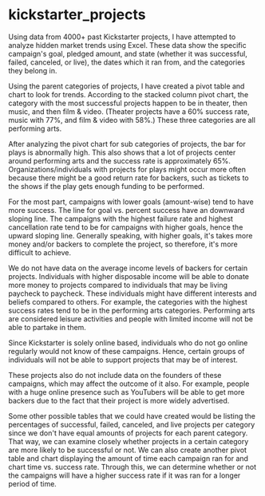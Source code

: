 # kickstarter_projects

Using data from 4000+ past Kickstarter projects, I have attempted to analyze hidden market trends using Excel. These data show the specific campaign's goal, pledged amount, and state (whether it was successful, failed, canceled, or live), the dates which it ran from, and the categories they belong in. 

Using the parent categories of projects, I have created a pivot table and chart to look for trends. According to the stacked column pivot chart, the category with the most successful projects happen to be in theater, then music, and then film & video. (Theater projects have a 60% success rate, music with 77%, and film & video with 58%.) These three categories are all performing arts. 

After analyzing the pivot chart for sub categories of projects, the bar for plays is abnormally high. This also shows that a lot of projects center around performing arts and the success rate is approximately 65%. Organizations/individuals with projects for plays might occur more often because there might be a good return rate for backers, such as tickets to the shows if the play gets enough funding to be performed. 

For the most part, campaigns with lower goals (amount-wise) tend to have more success. The line for goal vs. percent success have an downward sloping line. The campaigns with the highest failure rate and highest cancellation rate tend to be for campaigns with higher goals, hence the upward sloping line. Generally speaking, with higher goals, it's takes more money and/or backers to complete the project, so therefore, it's more difficult to achieve. 

We do not have data on the average income levels of backers for certain projects. Individuals with higher disposable income will be able to donate more money to projects compared to individuals that may be living paycheck to paycheck. These individuals might have different interests and beliefs compared to others. For example, the categories with the highest success rates tend to be in the performing arts categories. Performing arts are considered leisure activities and people with limited income will not be able to partake in them. 

Since Kickstarter is solely online based, individuals who do not go online regularly would not know of these campaigns. Hence, certain groups of individuals will not be able to support projects that may be of interest. 

These projects also do not include data on the founders of these campaigns, which may affect the outcome of it also. For example, people with a huge online presence such as YouTubers will be able to get more backers due to the fact that their project is more widely advertised. 

Some other possible tables that we could have created would be listing the percentages of successful, failed, canceled, and live projects per category since we don't have equal amounts of projects for each parent category. That way, we can examine closely whether projects in a certain category are more likely to be successful or not. We can also create another pivot table and chart displaying the amount of time each campaign ran for and chart time vs. success rate. Through this, we can determine whether or not the campaigns will have a higher success rate if it was ran for a longer period of time. 
